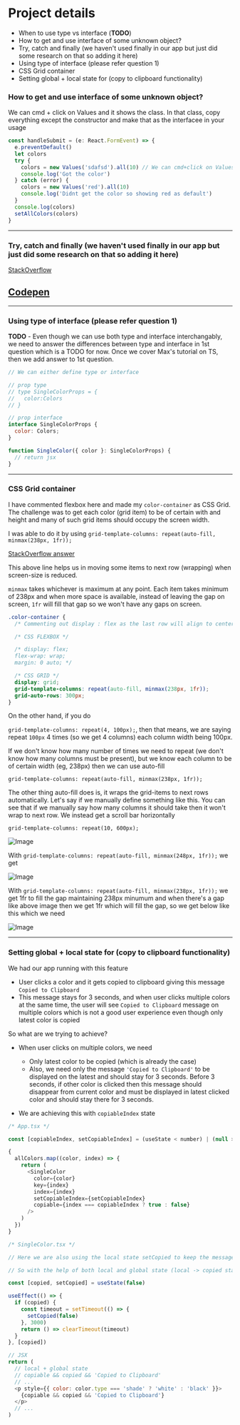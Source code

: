 # Project details

- When to use type vs interface (**TODO**)
- How to get and use interface of some unknown object?
- Try, catch and finally (we haven't used finally in our app but just did some research on that so adding it here)
- Using type of interface (please refer question 1)
- CSS Grid container
- Setting global + local state for (copy to clipboard functionality)

### How to get and use interface of some unknown object?

We can cmd + click on Values and it shows the class. In that class, copy everything except the constructor and make that as the interfacee in your usage

```js
const handleSubmit = (e: React.FormEvent) => {
  e.preventDefault()
  let colors
  try {
    colors = new Values('sdafsd').all(10) // We can cmd+click on Values
    console.log('Got the color')
  } catch (error) {
    colors = new Values('red').all(10)
    console.log('Didnt get the color so showing red as default')
  }
  console.log(colors)
  setAllColors(colors)
}
```

---

### Try, catch and finally (we haven't used finally in our app but just did some research on that so adding it here)

[StackOverflow](https://stackoverflow.com/a/52845435/10824697)

## [Codepen](https://codepen.io/sandeepamarnath/pen/poKyNee?editors=0012)

---

### Using type of interface (please refer question 1)

**TODO** - Even though we can use both type and interface interchangably, we need to answer the differences between type and interface in 1st question which is a TODO for now. Once we cover Max's tutorial on TS, then we add answer to 1st question.

```js
// We can either define type or interface

// prop type
// type SingleColorProps = {
//   color:Colors
// }

// prop interface
interface SingleColorProps {
  color: Colors;
}

function SingleColor({ color }: SingleColorProps) {
  // return jsx
}
```

---

### CSS Grid container

I have commented flexbox here and made my `color-container` as CSS Grid. The challenge was to get each color (grid item) to be of certain with and height and many of such grid items should occupy the screen width.

I was able to do it by using
`grid-template-columns: repeat(auto-fill, minmax(238px, 1fr));`

[StackOverflow answer](https://stackoverflow.com/a/43664701/10824697)

This above line helps us in moving some items to next row (wrapping) when screen-size is reduced.

`minmax` takes whichever is maximum at any point. Each item takes minimum of 238px and when more space is available, instead of leaving the gap on screen, `1fr` will fill that gap so we won't have any gaps on screen.

```css
.color-container {
  /* Commenting out display : flex as the last row will align to center as well  */

  /* CSS FLEXBOX */

  /* display: flex;
  flex-wrap: wrap;
  margin: 0 auto; */

  /* CSS GRID */
  display: grid;
  grid-template-columns: repeat(auto-fill, minmax(238px, 1fr));
  grid-auto-rows: 300px;
}
```

On the other hand, if you do

`grid-template-columns: repeat(4, 100px);`, then that means, we are saying repeat `100px` 4 times (so we get 4 columns) each column width being 100px.

If we don't know how many number of times we need to repeat (we don't know how many columns must be present), but we know each column to be of certain width (eg, 238px) then we can use auto-fill

`grid-template-columns: repeat(auto-fill, minmax(238px, 1fr));`

The other thing auto-fill does is, it wraps the grid-items to next rows automatically. Let's say if we manually define something like this. You can see that if we manually say how many columns it should take then it won't wrap to next row. We instead get a scroll bar horizontally

`grid-template-columns: repeat(10, 600px);`

![Image](./readme_Images/no-wrap.png)

With `grid-template-columns: repeat(auto-fill, minmax(248px, 1fr));` we get

![Image](./readme_Images/auto-fill-fixed-grid-item.png)

With `grid-template-columns: repeat(auto-fill, minmax(238px, 1fr));` we get 1fr to fill the gap maintaining 238px minumum and when there's a gap like above image then we get 1fr which will fill the gap, so we get below like this which we need

![Image](./readme_Images/no-gap.png)

---

### Setting global + local state for (copy to clipboard functionality)

We had our app running with this feature

- User clicks a color and it gets copied to clipboard giving this message `Copied to Clipboard`
- This message stays for 3 seconds, and when user clicks multiple colors at the same time, the user will see `Copied to Clipboard` message on multiple colors which is not a good user experience even though only latest color is copied

So what are we trying to achieve?

- When user clicks on multiple colors, we need

  - Only latest color to be copied (which is already the case)
  - Also, we need only the message `'Copied to Clipboard'` to be displayed on the latest and should stay for 3 seconds. Before 3 seconds, if other color is clicked then this message should disappear from current color and must be displayed in latest clicked color and should stay there for 3 seconds.

- We are achieving this with `copiableIndex` state

```js
/* App.tsx */

const [copiableIndex, setCopiableIndex] = (useState < number) | (null > null)

{
  allColors.map((color, index) => {
    return (
      <SingleColor
        color={color}
        key={index}
        index={index}
        setCopiableIndex={setCopiableIndex}
        copiable={index === copiableIndex ? true : false}
      />
    )
  })
}

/* SingleColor.tsx */

// Here we are also using the local state setCopied to keep the message for 3 seconds

// So with the help of both local and global state (local -> copied state and global -> copiableIndex) we are able to achieve this

const [copied, setCopied] = useState(false)

useEffect(() => {
  if (copied) {
    const timeout = setTimeout(() => {
      setCopied(false)
    }, 3000)
    return () => clearTimeout(timeout)
  }
}, [copied])

// JSX
return (
  // local + global state
  // copiable && copied && 'Copied to Clipboard'
  // ...
  <p style={{ color: color.type === 'shade' ? 'white' : 'black' }}>
    {copiable && copied && 'Copied to Clipboard'}
  </p>
  // ...
)
```
